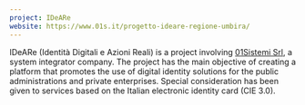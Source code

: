 ```yaml
---
project: IDeARe
website: https://www.01s.it/progetto-ideare-regione-umbira/
---
```

IDeARe (Identità Digitali e Azioni Reali) is a project involving [01Sistemi Srl](https://www.google.com/url?q=https://www.01s.it/01-sistemi/&sa=D&source=docs&ust=1706702379005471&usg=AOvVaw1kv9HMusvzHBvJrCayl78m), a system integrator company. The project has the main objective of creating a platform that promotes the use of digital identity solutions for the public administrations and private enterprises. Special consideration has been given to services based on the Italian electronic identity card (CIE 3.0). 